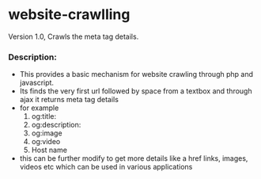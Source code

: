 # website-crawlling
Version 1.0, Crawls the meta tag details.

<h3>Description:</h3>
<ul>
<li>This provides a basic mechanism for website crawling through php and javascript. </li>
<li>Its finds the very first url followed by space from a textbox and through ajax it returns meta tag details</li>
<li>for example
<ol>
<li>og:title:</li>
<li>og:description:</li>
<li>og:image</li>
<li>og:video</li>
<li>Host name</li>
</ol>
</li>
<li> this can be further modify to get more details like a href links, images, videos etc which can be used in various applications </li>
</ul>
